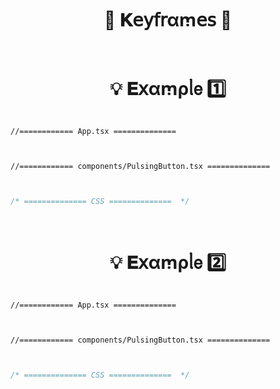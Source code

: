 
<h1  align="center" > 🍄 𝐊𝖾𝗒𝖿𝗋αꭑ𝖾𝗌  🥠</h1>

```TSX


```

<h1  align="center" >💡 𝐄𝗑αꭑρᥣ𝖾  1️⃣ </h1>

```TSX

//============ App.tsx ============== 


```

```TSX

//============ components/PulsingButton.tsx ============== 


```

```css

/* ============== CSS ==============  */


```

</br>

<h1  align="center" > 💡 𝐄𝗑αꭑρᥣ𝖾 2️⃣ </h1>

```TSX

//============ App.tsx ============== 


```

```TSX

//============ components/PulsingButton.tsx ============== 


```

```css

/* ============== CSS ==============  */


```